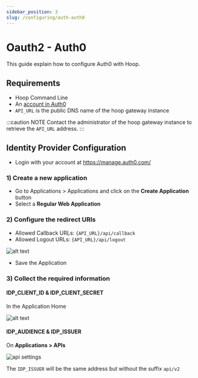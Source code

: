 ```yaml
---
sidebar_position: 3
slug: /configuring/auth-auth0
---
```


# Oauth2 - Auth0

This guide explain how to configure Auth0 with Hoop.

## Requirements

- Hoop Command Line
- An [account in Auth0](https://auth0.com/signup)
- `API_URL` is the public DNS name of the hoop gateway instance

:::caution NOTE
Contact the administrator of the hoop gateway instance to retrieve the `API_URL` address.
:::

## Identity Provider Configuration

- Login with your account at https://manage.auth0.com/

### 1) Create a new application

- Go to Applications > Applications and click on the **Create Application** button
- Select a **Regular Web Application**

### 2) Configure the redirect URIs

- Allowed Callback URLs: `{API_URL}/api/callback`
- Allowed Logout URLs: `{API_URL}/api/logout`

![alt text](https://hoopartifacts.s3.amazonaws.com/screenshots/auth0-app-uri-settings.png)

- Save the Application

### 3) Collect the required information

#### IDP_CLIENT_ID & IDP_CLIENT_SECRET

In the Application Home

![alt text](https://hoopartifacts.s3.amazonaws.com/screenshots/auth0-app-settings.png)

#### IDP_AUDIENCE & IDP_ISSUER

On **Applications > APIs**

![api settings](https://hoopartifacts.s3.amazonaws.com/screenshots/auth0-api-settings.jpg)

The `IDP_ISSUER` will be the same address but without the suffix `api/v2`
